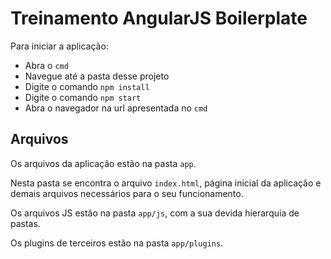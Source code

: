 # Treinamento AngularJS Boilerplate

Para iniciar a aplicação:

* Abra o `cmd`
* Navegue até a pasta desse projeto
* Digite o comando `npm install`
* Digite o comando `npm start`
* Abra o navegador na url apresentada no `cmd`

## Arquivos

Os arquivos da aplicação estão na pasta `app`.

Nesta pasta se encontra o arquivo `index.html`, página inicial da aplicação e demais arquivos necessários para o seu funcionamento.

Os arquivos JS estão na pasta `app/js`, com a sua devida hierarquia de pastas.

Os plugins de terceiros estão na pasta `app/plugins`.
